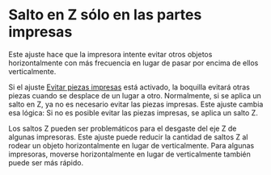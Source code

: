 Salto en Z sólo en las partes impresas
====
Este ajuste hace que la impresora intente evitar otros objetos horizontalmente con más frecuencia en lugar de pasar por encima de ellos verticalmente.

Si el ajuste [Evitar piezas impresas](travel_avoid_other_parts.md) está activado, la boquilla evitará otras piezas cuando se desplace de un lugar a otro. Normalmente, si se aplica un salto en Z, ya no es necesario evitar las piezas impresas. Este ajuste cambia esa lógica: Si no es posible evitar las piezas impresas, se aplica un salto Z.

Los saltos Z pueden ser problemáticos para el desgaste del eje Z de algunas impresoras. Este ajuste puede reducir la cantidad de saltos Z al rodear un objeto horizontalmente en lugar de verticalmente. Para algunas impresoras, moverse horizontalmente en lugar de verticalmente también puede ser más rápido.